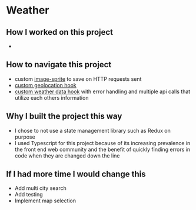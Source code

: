 # Weather

## How I worked on this project

-

## How to navigate this project

- custom [image-sprite](public/icons/static/weather-sprite.svg) to save on HTTP requests sent
- [custom geolocation hook](src/hooks/useGeolocation.ts)
- [custom weather data hook](src/hooks/useWeatherFetch.ts) with error handling and multiple api calls that utilize each others information

## Why I built the project this way

- I chose to not use a state management library such as Redux on purpose
- I used Typescript for this project because of its increasing prevalence in the front end web community and the benefit of quickly finding errors in code when they are changed down the line

## If I had more time I would change this

- Add multi city search
- Add testing
- Implement map selection
